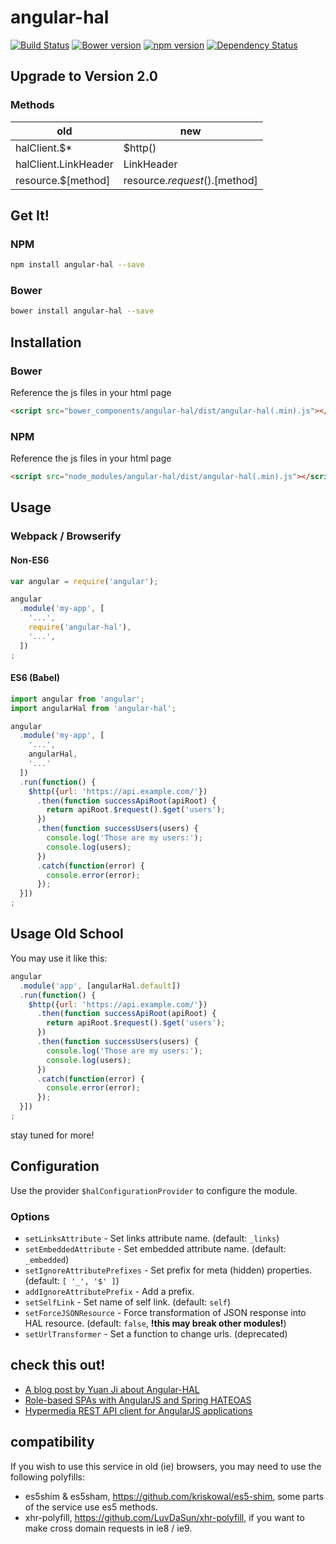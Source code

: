 # angular-hal

[![Build Status](https://travis-ci.org/LuvDaSun/angular-hal.svg?branch=master)](https://travis-ci.org/LuvDaSun/angular-hal)
[![Bower version](https://badge.fury.io/bo/angular-hal.svg)](https://badge.fury.io/bo/angular-hal)
[![npm version](https://badge.fury.io/js/angular-hal.svg)](https://badge.fury.io/js/angular-hal)
[![Dependency Status](https://david-dm.org/LuvDaSun/angular-hal.svg)](https://david-dm.org/LuvDaSun/angular-hal)

## Upgrade to Version 2.0

### Methods

| **old**              | **new**                       |
|----------------------|-------------------------------|
| halClient.$*         | $http()                       |
| halClient.LinkHeader | LinkHeader                    |
| resource.$[method]   | resource.$request().$[method] |

## Get It!

### NPM

```bash
npm install angular-hal --save
```

### Bower

```bash
bower install angular-hal --save
```

## Installation

### Bower

Reference the js files in your html page

```html
<script src="bower_components/angular-hal/dist/angular-hal(.min).js"></script>
```

### NPM

Reference the js files in your html page

```html
<script src="node_modules/angular-hal/dist/angular-hal(.min).js"></script>
```

## Usage

### Webpack / Browserify

#### Non-ES6
```js
var angular = require('angular');

angular
  .module('my-app', [
    '...',
    require('angular-hal'),
    '...',
  ])
;
```

#### ES6 (Babel)
```js
import angular from 'angular';
import angularHal from 'angular-hal';

angular
  .module('my-app', [
    '...',
    angularHal,
    '...'
  ])
  .run(function() {
    $http({url: 'https://api.example.com/'})
      .then(function successApiRoot(apiRoot) {
        return apiRoot.$request().$get('users');
      })
      .then(function successUsers(users) {
        console.log('Those are my users:');
        console.log(users);
      })
      .catch(function(error) {
        console.error(error);
      });
  }])
;
```

## Usage Old School

You may use it like this:

```js
angular
  .module('app', [angularHal.default])
  .run(function() {
    $http({url: 'https://api.example.com/'})
      .then(function successApiRoot(apiRoot) {
        return apiRoot.$request().$get('users');
      })
      .then(function successUsers(users) {
        console.log('Those are my users:');
        console.log(users);
      })
      .catch(function(error) {
        console.error(error);
      });
  }])
;
```

stay tuned for more!

## Configuration

Use the provider `$halConfigurationProvider` to configure the module.

### Options
 - `setLinksAttribute` - Set links attribute name. (default: `_links`)
 - `setEmbeddedAttribute` - Set embedded attribute name. (default: `_embedded`)
 - `setIgnoreAttributePrefixes` - Set prefix for meta (hidden) properties. (default: `[ '_', '$' ]`)
 - `addIgnoreAttributePrefix` - Add a prefix.
 - `setSelfLink` - Set name of self link. (default: `self`)
 - `setForceJSONResource` - Force transformation of JSON response into HAL resource. (default: `false`, **!this may break other modules!**)
 - `setUrlTransformer` - Set a function to change urls. (deprecated)

## check this out!
 - [A blog post by Yuan Ji about Angular-HAL](https://www.jiwhiz.com/post/2014/4/Consume_RESTful_API_With_Angular_HAL)
 - [Role-based SPAs with AngularJS and Spring HATEOAS](https://paulcwarren.wordpress.com/2015/04/03/role-based-spas-with-angularjs-and-spring-hateoas/)
 - [Hypermedia REST API client for AngularJS applications](https://github.com/jcassee/angular-hypermedia)

## compatibility

If you wish to use this service in old (ie) browsers, you may need to use the following polyfills:
- es5shim & es5sham, https://github.com/kriskowal/es5-shim, some parts of the service use es5 methods.
- xhr-polyfill, https://github.com/LuvDaSun/xhr-polyfill, if you want to make cross domain requests in ie8 / ie9.
